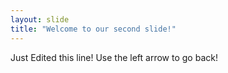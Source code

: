 ```yaml
---
layout: slide
title: "Welcome to our second slide!"
---
```

Just Edited this line!
Use the left arrow to go back!
